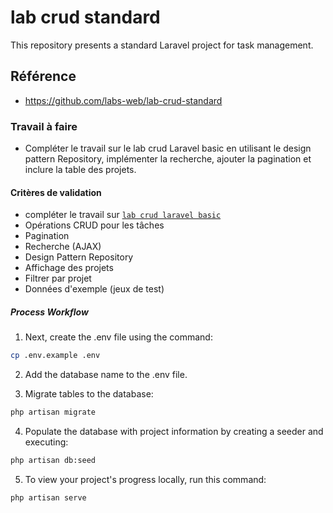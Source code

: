 # lab crud standard
This repository presents a standard Laravel project for task management.

## Référence 

- https://github.com/labs-web/lab-crud-standard

### Travail à faire

- Compléter le travail sur le lab crud Laravel basic en utilisant le design pattern Repository, implémenter la recherche, ajouter la pagination et inclure la table des projets.

#### Critères de validation 

- compléter le travail sur [`lab crud laravel basic`](https://github.com/Jalil-Betroji/lab-crud.git)
- Opérations CRUD pour les tâches
- Pagination
- Recherche (AJAX)
- Design Pattern Repository
- Affichage des projets
- Filtrer par projet
- Données d'exemple (jeux de test)

##### Process Workflow 

1. Next, create the .env file using the command:

```bash
cp .env.example .env
```
2. Add the database name to the .env file.

3. Migrate tables to the database:

```bash
php artisan migrate

```

4. Populate the database with project information by creating a seeder and executing:

```bash
php artisan db:seed
```


5. To view your project's progress locally, run this command:

```bash 
php artisan serve

```
